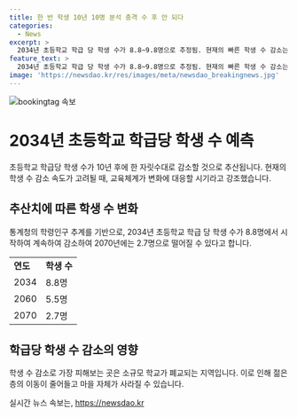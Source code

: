 ```yaml
---
title: 한 반 학생 10년 10명 분석 충격 수 후 안 되다
categories:
  - News
excerpt: >
  2034년 초등학교 학급 당 학생 수가 8.8~9.8명으로 추정됨. 현재의 빠른 학생 수 감소는 시스템이 무너질 우려가 있으며, 소규모 학교가 없어지는 지역에서는 마을 자체가 사라질 수 있다는 우려가 제기됨. 2060년에는 5.5명, 2070년에는 2.7명으로 학생 수가 더욱 줄어들 수 있다는 전망이 나왔다. 이에 대한 홍 팀장의 경고와 우려가 공유되고 있다. (단어수: 56)
feature_text: >
  2034년 초등학교 학급 당 학생 수가 8.8~9.8명으로 추정됨. 현재의 빠른 학생 수 감소는 시스템이 무너질 우려가 있으며, 소규모 학교가 없어지는 지역에서는 마을 자체가 사라질 수 있다는 우려가 제기됨. 2060년에는 5.5명, 2070년에는 2.7명으로 학생 수가 더욱 줄어들 수 있다는 전망이 나왔다. 이에 대한 홍 팀장의 경고와 우려가 공유되고 있다. (단어수: 56)
image: 'https://newsdao.kr/res/images/meta/newsdao_breakingnews.jpg'
---
```


<p><img src="https://newsdao.kr/res/images/meta/newsdao_breakingnews.jpg" alt="bookingtag 속보" /></p>

<h1>2034년 초등학교 학급당 학생 수 예측</h1>

<p data-ke-size="size16">초등학교 학급당 학생 수가 10년 후에 한 자릿수대로 감소할 것으로 추산됩니다. 현재의 학생 수 감소 속도가 고려될 때, 교육체계가 변화에 대응할 시기라고 강조했습니다.</p>

<h2 data-ke-size="size26">추산치에 따른 학생 수 변화</h2>

<p data-ke-size="size16">통계청의 학령인구 추계를 기반으로, 2034년 초등학교 학급 당 학생 수가 8.8명에서 시작하여 계속하여 감소하여 2070년에는 2.7명으로 떨어질 수 있다고 합니다.</p>

<table>
  <tr>
    <td><b>연도</b></td>
    <td><b>학생 수</b></td>
  </tr>
  <tr>
    <td>2034</td>
    <td>8.8명</td>
  </tr>
  <tr>
    <td>2060</td>
    <td>5.5명</td>
  </tr>
  <tr>
    <td>2070</td>
    <td>2.7명</td>
  </tr>
</table>

<h2 data-ke-size="size26">학급당 학생 수 감소의 영향</h2>

<p data-ke-size="size16">학생 수 감소로 가장 피해보는 곳은 소규모 학교가 폐교되는 지역입니다. 이로 인해 젊은 층의 이동이 줄어들고 마을 자체가 사라질 수 있습니다.</p>
실시간 뉴스 속보는, <a href="https://newsdao.kr" rel="dofollow">https://newsdao.kr</a>


